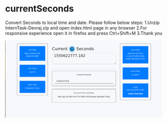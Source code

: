 # currentSeconds
Convert Seconds to local time and date.
Please follow below steps:
  1.Unzip InternTask-Devraj.zip and open index.html page in any browser
  2.For responsive experience open it in firefox and press Ctrl+Shift+M
  3.Thank you
  
![alt text](https://raw.githubusercontent.com/devrajlin/currentSeconds/master/demo.png
)
